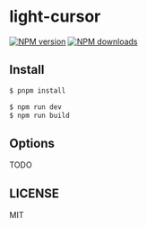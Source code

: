# light-cursor

[![NPM version](https://img.shields.io/npm/v/light-cursor.svg?style=flat)](https://npmjs.org/package/light-cursor)
[![NPM downloads](http://img.shields.io/npm/dm/light-cursor.svg?style=flat)](https://npmjs.org/package/light-cursor)

## Install

```bash
$ pnpm install
```

```bash
$ npm run dev
$ npm run build
```

## Options

TODO

## LICENSE

MIT
